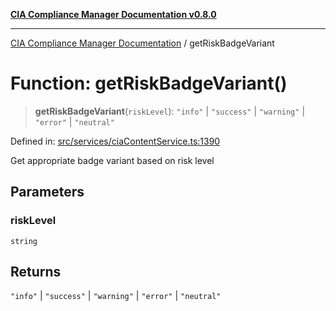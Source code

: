 [**CIA Compliance Manager Documentation v0.8.0**](../README.md)

***

[CIA Compliance Manager Documentation](../globals.md) / getRiskBadgeVariant

# Function: getRiskBadgeVariant()

> **getRiskBadgeVariant**(`riskLevel`): `"info"` \| `"success"` \| `"warning"` \| `"error"` \| `"neutral"`

Defined in: [src/services/ciaContentService.ts:1390](https://github.com/Hack23/cia-compliance-manager/blob/fa2f95f029cdcd192b3882a37d0d34753edcd349/src/services/ciaContentService.ts#L1390)

Get appropriate badge variant based on risk level

## Parameters

### riskLevel

`string`

## Returns

`"info"` \| `"success"` \| `"warning"` \| `"error"` \| `"neutral"`
